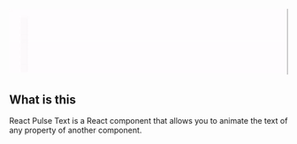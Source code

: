![Pulse Text](https://raw.githubusercontent.com/Kelsier90/React-Pulse-Text/master/src/logo.gif)

## What is this
React Pulse Text is a React component that allows you to animate the text of any property of another component.
